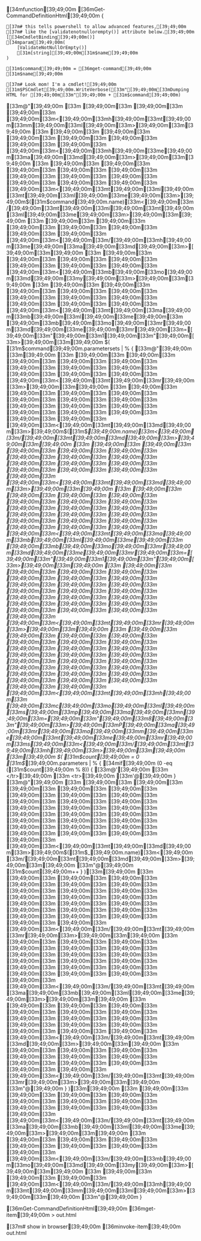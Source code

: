 [34mfunction[39;49;00m [36mGet-CommandDefinitionHtml[39;49;00m {

    [37m# this tells powershell to allow advanced features,[39;49;00m
    [37m# like the [validatenotnullorempty()] attribute below.[39;49;00m
    [[34mCmdletBinding[39;49;00m()]
    [34mparam[39;49;00m(
        [ValidateNotNullOrEmpty()]
        [31m[string][39;49;00m[31m$name[39;49;00m
    )

    [31m$command[39;49;00m = [36mget-command[39;49;00m [31m$name[39;49;00m

    [37m# Look mom! I'm a cmdlet![39;49;00m
    [31m$PSCmdlet[39;49;00m.WriteVerbose([33m"[39;49;00m[33mDumping HTML for [39;49;00m[33m"[39;49;00m + [31m$command[39;49;00m)

[33m@"[39;49;00m
[33m [39;49;00m[33m [39;49;00m[33m [39;49;00m[33m [39;49;00m[33m<[39;49;00m[33mh[39;49;00m[33mt[39;49;00m[33mm[39;49;00m[33ml[39;49;00m[33m>[39;49;00m[33m[39;49;00m
[33m [39;49;00m[33m [39;49;00m[33m [39;49;00m[33m [39;49;00m[33m [39;49;00m[33m [39;49;00m[33m [39;49;00m[33m [39;49;00m[33m<[39;49;00m[33mh[39;49;00m[33me[39;49;00m[33ma[39;49;00m[33md[39;49;00m[33m>[39;49;00m[33m[39;49;00m
[33m [39;49;00m[33m [39;49;00m[33m [39;49;00m[33m [39;49;00m[33m [39;49;00m[33m [39;49;00m[33m [39;49;00m[33m [39;49;00m[33m [39;49;00m[33m [39;49;00m[33m [39;49;00m[33m [39;49;00m[33m<[39;49;00m[33mt[39;49;00m[33mi[39;49;00m[33mt[39;49;00m[33ml[39;49;00m[33me[39;49;00m[33m>[39;49;00m$([31m$command[39;49;00m.name)[33m<[39;49;00m[33m/[39;49;00m[33mt[39;49;00m[33mi[39;49;00m[33mt[39;49;00m[33ml[39;49;00m[33me[39;49;00m[33m>[39;49;00m[33m[39;49;00m
[33m [39;49;00m[33m [39;49;00m[33m [39;49;00m[33m [39;49;00m[33m [39;49;00m[33m [39;49;00m[33m [39;49;00m[33m [39;49;00m[33m<[39;49;00m[33m/[39;49;00m[33mh[39;49;00m[33me[39;49;00m[33ma[39;49;00m[33md[39;49;00m[33m>[39;49;00m[33m[39;49;00m
[33m [39;49;00m[33m [39;49;00m[33m [39;49;00m[33m [39;49;00m[33m [39;49;00m[33m [39;49;00m[33m [39;49;00m[33m [39;49;00m[33m<[39;49;00m[33mb[39;49;00m[33mo[39;49;00m[33md[39;49;00m[33my[39;49;00m[33m>[39;49;00m[33m[39;49;00m
[33m [39;49;00m[33m [39;49;00m[33m [39;49;00m[33m [39;49;00m[33m [39;49;00m[33m [39;49;00m[33m [39;49;00m[33m [39;49;00m[33m [39;49;00m[33m [39;49;00m[33m [39;49;00m[33m [39;49;00m[33m<[39;49;00m[33mt[39;49;00m[33ma[39;49;00m[33mb[39;49;00m[33ml[39;49;00m[33me[39;49;00m[33m [39;49;00m[33mb[39;49;00m[33mo[39;49;00m[33mr[39;49;00m[33md[39;49;00m[33me[39;49;00m[33mr[39;49;00m[33m=[39;49;00m[33m"[39;49;00m[33m1[39;49;00m[33m"[39;49;00m[33m>[39;49;00m[33m[39;49;00m
$(
    [31m$command[39;49;00m.parametersets | % {
[33m@"[39;49;00m
[33m[39;49;00m
[33m [39;49;00m[33m [39;49;00m[33m [39;49;00m[33m [39;49;00m[33m [39;49;00m[33m [39;49;00m[33m [39;49;00m[33m [39;49;00m[33m [39;49;00m[33m [39;49;00m[33m [39;49;00m[33m [39;49;00m[33m<[39;49;00m[33mt[39;49;00m[33mr[39;49;00m[33m>[39;49;00m[33m[39;49;00m
[33m [39;49;00m[33m [39;49;00m[33m [39;49;00m[33m [39;49;00m[33m [39;49;00m[33m [39;49;00m[33m [39;49;00m[33m [39;49;00m[33m [39;49;00m[33m [39;49;00m[33m [39;49;00m[33m [39;49;00m[33m [39;49;00m[33m [39;49;00m[33m [39;49;00m[33m [39;49;00m[33m<[39;49;00m[33mt[39;49;00m[33md[39;49;00m[33m>[39;49;00m$([31m$_[39;49;00m.name)[33m<[39;49;00m[33m/[39;49;00m[33mt[39;49;00m[33md[39;49;00m[33m>[39;49;00m[33m[39;49;00m
[33m [39;49;00m[33m [39;49;00m[33m [39;49;00m[33m [39;49;00m[33m [39;49;00m[33m [39;49;00m[33m [39;49;00m[33m [39;49;00m[33m [39;49;00m[33m [39;49;00m[33m [39;49;00m[33m [39;49;00m[33m [39;49;00m[33m [39;49;00m[33m [39;49;00m[33m [39;49;00m[33m<[39;49;00m[33mt[39;49;00m[33md[39;49;00m[33m>[39;49;00m[33m[39;49;00m
[33m [39;49;00m[33m [39;49;00m[33m [39;49;00m[33m [39;49;00m[33m [39;49;00m[33m [39;49;00m[33m [39;49;00m[33m [39;49;00m[33m [39;49;00m[33m [39;49;00m[33m [39;49;00m[33m [39;49;00m[33m [39;49;00m[33m [39;49;00m[33m [39;49;00m[33m [39;49;00m[33m [39;49;00m[33m [39;49;00m[33m [39;49;00m[33m [39;49;00m[33m<[39;49;00m[33mt[39;49;00m[33ma[39;49;00m[33mb[39;49;00m[33ml[39;49;00m[33me[39;49;00m[33m [39;49;00m[33mb[39;49;00m[33mo[39;49;00m[33mr[39;49;00m[33md[39;49;00m[33me[39;49;00m[33mr[39;49;00m[33m=[39;49;00m[33m"[39;49;00m[33m1[39;49;00m[33m"[39;49;00m[33m>[39;49;00m[33m[39;49;00m
[33m [39;49;00m[33m [39;49;00m[33m [39;49;00m[33m [39;49;00m[33m [39;49;00m[33m [39;49;00m[33m [39;49;00m[33m [39;49;00m[33m [39;49;00m[33m [39;49;00m[33m [39;49;00m[33m [39;49;00m[33m [39;49;00m[33m [39;49;00m[33m [39;49;00m[33m [39;49;00m[33m [39;49;00m[33m [39;49;00m[33m [39;49;00m[33m [39;49;00m[33m [39;49;00m[33m [39;49;00m[33m [39;49;00m[33m [39;49;00m[33m<[39;49;00m[33mt[39;49;00m[33mr[39;49;00m[33m>[39;49;00m[33m[39;49;00m
[33m [39;49;00m[33m [39;49;00m[33m [39;49;00m[33m [39;49;00m[33m [39;49;00m[33m [39;49;00m[33m [39;49;00m[33m [39;49;00m[33m [39;49;00m[33m [39;49;00m[33m [39;49;00m[33m [39;49;00m[33m [39;49;00m[33m [39;49;00m[33m [39;49;00m[33m [39;49;00m[33m [39;49;00m[33m [39;49;00m[33m [39;49;00m[33m [39;49;00m[33m [39;49;00m[33m [39;49;00m[33m [39;49;00m[33m [39;49;00m[33m [39;49;00m[33m [39;49;00m[33m [39;49;00m[33m [39;49;00m[33m<[39;49;00m[33mt[39;49;00m[33mh[39;49;00m[33m [39;49;00m[33mc[39;49;00m[33mo[39;49;00m[33ml[39;49;00m[33ms[39;49;00m[33mp[39;49;00m[33ma[39;49;00m[33mn[39;49;00m[33m=[39;49;00m[33m"[39;49;00m[33m8[39;49;00m[33m"[39;49;00m[33m>[39;49;00m[33mP[39;49;00m[33ma[39;49;00m[33mr[39;49;00m[33ma[39;49;00m[33mm[39;49;00m[33me[39;49;00m[33mt[39;49;00m[33me[39;49;00m[33mr[39;49;00m[33ms[39;49;00m[33m<[39;49;00m[33m/[39;49;00m[33mt[39;49;00m[33mh[39;49;00m[33m>[39;49;00m[33m[39;49;00m
[33m[39;49;00m
$(
        [31m$count[39;49;00m = 0
        [31m$_[39;49;00m.parameters | % {
            [34mif[39;49;00m (0 -eq ([31m$count[39;49;00m % 8)) {
[33m@'[39;49;00m
[33m                        </tr>[39;49;00m
[33m                        <tr>[39;49;00m
[33m'@[39;49;00m
            }
[33m@"[39;49;00m
[33m [39;49;00m[33m [39;49;00m[33m [39;49;00m[33m [39;49;00m[33m [39;49;00m[33m [39;49;00m[33m [39;49;00m[33m [39;49;00m[33m [39;49;00m[33m [39;49;00m[33m [39;49;00m[33m [39;49;00m[33m [39;49;00m[33m [39;49;00m[33m [39;49;00m[33m [39;49;00m[33m [39;49;00m[33m [39;49;00m[33m [39;49;00m[33m [39;49;00m[33m [39;49;00m[33m [39;49;00m[33m [39;49;00m[33m [39;49;00m[33m [39;49;00m[33m [39;49;00m[33m [39;49;00m[33m [39;49;00m[33m<[39;49;00m[33mt[39;49;00m[33md[39;49;00m[33m>[39;49;00m$([31m$_[39;49;00m.name)[33m<[39;49;00m[33m/[39;49;00m[33mt[39;49;00m[33md[39;49;00m[33m>[39;49;00m[33m[39;49;00m
[33m"@[39;49;00m
            [31m$count[39;49;00m++
    }
)[33m[39;49;00m
[33m [39;49;00m[33m [39;49;00m[33m [39;49;00m[33m [39;49;00m[33m [39;49;00m[33m [39;49;00m[33m [39;49;00m[33m [39;49;00m[33m [39;49;00m[33m [39;49;00m[33m [39;49;00m[33m [39;49;00m[33m [39;49;00m[33m [39;49;00m[33m [39;49;00m[33m [39;49;00m[33m [39;49;00m[33m [39;49;00m[33m [39;49;00m[33m [39;49;00m[33m [39;49;00m[33m [39;49;00m[33m [39;49;00m[33m [39;49;00m[33m<[39;49;00m[33m/[39;49;00m[33mt[39;49;00m[33mr[39;49;00m[33m>[39;49;00m[33m[39;49;00m
[33m [39;49;00m[33m [39;49;00m[33m [39;49;00m[33m [39;49;00m[33m [39;49;00m[33m [39;49;00m[33m [39;49;00m[33m [39;49;00m[33m [39;49;00m[33m [39;49;00m[33m [39;49;00m[33m [39;49;00m[33m [39;49;00m[33m [39;49;00m[33m [39;49;00m[33m [39;49;00m[33m [39;49;00m[33m [39;49;00m[33m [39;49;00m[33m [39;49;00m[33m<[39;49;00m[33m/[39;49;00m[33mt[39;49;00m[33ma[39;49;00m[33mb[39;49;00m[33ml[39;49;00m[33me[39;49;00m[33m>[39;49;00m[33m[39;49;00m
[33m [39;49;00m[33m [39;49;00m[33m [39;49;00m[33m [39;49;00m[33m [39;49;00m[33m [39;49;00m[33m [39;49;00m[33m [39;49;00m[33m [39;49;00m[33m [39;49;00m[33m [39;49;00m[33m [39;49;00m[33m [39;49;00m[33m [39;49;00m[33m [39;49;00m[33m [39;49;00m[33m<[39;49;00m[33m/[39;49;00m[33mt[39;49;00m[33md[39;49;00m[33m>[39;49;00m[33m[39;49;00m
[33m [39;49;00m[33m [39;49;00m[33m [39;49;00m[33m [39;49;00m[33m [39;49;00m[33m [39;49;00m[33m [39;49;00m[33m [39;49;00m[33m [39;49;00m[33m [39;49;00m[33m [39;49;00m[33m [39;49;00m[33m<[39;49;00m[33m/[39;49;00m[33mt[39;49;00m[33mr[39;49;00m[33m>[39;49;00m[33m[39;49;00m
[33m"@[39;49;00m
    }
)[33m[39;49;00m
[33m [39;49;00m[33m [39;49;00m[33m [39;49;00m[33m [39;49;00m[33m [39;49;00m[33m [39;49;00m[33m [39;49;00m[33m [39;49;00m[33m [39;49;00m[33m [39;49;00m[33m [39;49;00m[33m [39;49;00m[33m<[39;49;00m[33m/[39;49;00m[33mt[39;49;00m[33ma[39;49;00m[33mb[39;49;00m[33ml[39;49;00m[33me[39;49;00m[33m>[39;49;00m[33m[39;49;00m
[33m [39;49;00m[33m [39;49;00m[33m [39;49;00m[33m [39;49;00m[33m [39;49;00m[33m [39;49;00m[33m [39;49;00m[33m [39;49;00m[33m<[39;49;00m[33m/[39;49;00m[33mb[39;49;00m[33mo[39;49;00m[33md[39;49;00m[33my[39;49;00m[33m>[39;49;00m[33m[39;49;00m
[33m [39;49;00m[33m [39;49;00m[33m [39;49;00m[33m [39;49;00m[33m<[39;49;00m[33m/[39;49;00m[33mh[39;49;00m[33mt[39;49;00m[33mm[39;49;00m[33ml[39;49;00m[33m>[39;49;00m[33m[39;49;00m
[33m"@[39;49;00m
}

[36mGet-CommandDefinitionHtml[39;49;00m [36mget-item[39;49;00m > out.html

[37m# show in browser[39;49;00m
[36minvoke-item[39;49;00m out.html
